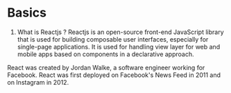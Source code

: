 # Basics

<!--markdownlint-disable MD013 MD029 MD036 MD024 MD033 MD040 MD042 MD001 MD051 MD025 MD052-->

1. What is Reactjs ?
   Reactjs is an open-source front-end JavaScript library that is used for building composable user interfaces, especially for single-page applications. It is used for handling view layer for web and mobile apps based on components in a declarative approach.

React was created by Jordan Walke, a software engineer working for Facebook. React was first deployed on Facebook's News Feed in 2011 and on Instagram in 2012.
